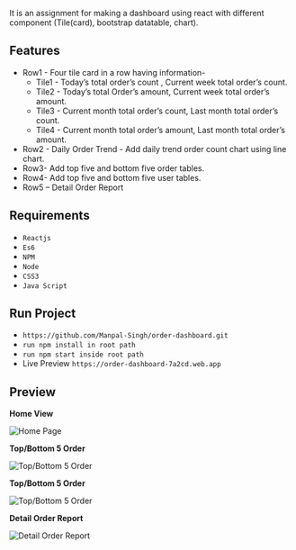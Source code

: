 It is an assignment for making a dashboard using react with different component (Tile(card), bootstrap datatable, chart).

Features
------------------------------
* Row1 -  Four tile card in a row having information- 
  * Tile1 -  Today’s total  order’s count , Current week total order’s count.
  * Tile2 - Today’s total  Order’s amount, Current week total order’s amount.
  * Tile3 - Current month total order’s count, Last month total order’s count.
  * Tile4 - Current month total order’s amount, Last month total order’s amount.
* Row2 - Daily Order Trend - Add daily trend order count chart using line chart.
* Row3-  Add top five and bottom five order tables.
* Row4- Add top five and bottom five user tables.
* Row5 – Detail Order Report

Requirements
------------------------------

* ``Reactjs``
* ``Es6``
* ``NPM``
* ``Node``
* ``CSS3``
* ``Java Script``

Run Project
------------------------------
* ``https://github.com/Manpal-Singh/order-dashboard.git``
* ``run npm install in root path``
* ``run npm start inside root path``
* Live Preview `https://order-dashboard-7a2cd.web.app`

Preview
------------------------------

**Home View**

![Home Page](https://imgur.com/LuT8xQj.jpg)

**Top/Bottom 5 Order**

![Top/Bottom 5 Order](https://imgur.com/pifGlbW.jpg)

**Top/Bottom 5 Order**

![Top/Bottom 5 Order](https://imgur.com/tEev3ZU.jpg)

**Detail Order Report**

![Detail Order Report](https://imgur.com/dUvkO5S.jpg)

